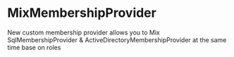 MixMembershipProvider
=====================

New custom membership provider allows you to Mix SqlMembershipProvider &amp; ActiveDirectoryMembershipProvider at the same time base on roles
